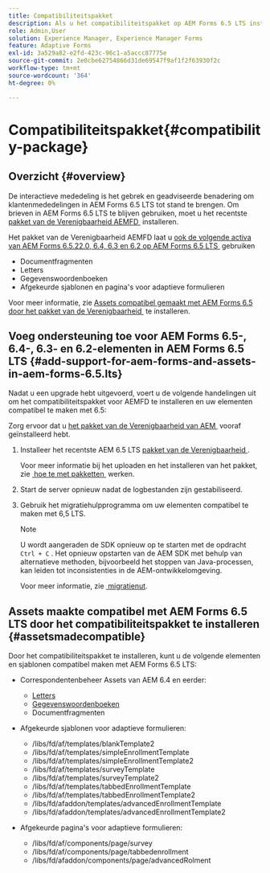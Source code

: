 ```yaml
---
title: Compatibiliteitspakket
description: Als u het compatibiliteitspakket op AEM Forms 6.5 LTS installeert, kunt u de Correspondentenbeheermiddelen van AEM Forms 6.5 en eerdere versies en afgekeurde adaptieve formuliersjablonen en pagina's gebruiken
role: Admin,User
solution: Experience Manager, Experience Manager Forms
feature: Adaptive Forms
exl-id: 3a529a82-e2fd-423c-96c1-a5accc87775e
source-git-commit: 2e0cbe62754866d31de69547f9af1f2f63930f2c
workflow-type: tm+mt
source-wordcount: '364'
ht-degree: 0%

---
```


# Compatibiliteitspakket{#compatibility-package}

## Overzicht {#overview}

De interactieve mededeling is het gebrek en geadviseerde benadering om klantenmededelingen in AEM Forms 6.5 LTS tot stand te brengen. Om brieven in AEM Forms 6.5 LTS te blijven gebruiken, moet u het recentste [&#x200B; pakket van de Verenigbaarheid AEMFD &#x200B;](https://experienceleague.adobe.com/nl/docs/experience-manager-release-information/aem-release-updates/forms-updates/aem-forms-releases) installeren.

Het pakket van de Verenigbaarheid AEMFD laat u [&#x200B; ook de volgende activa van AEM Forms 6.5.22.0, 6.4, 6.3 en 6.2 op AEM Forms 6.5 LTS &#x200B;](../../forms/using/compatibility-package.md#add-support-for-aem-forms-and-assets-in-aem-forms) gebruiken

* Documentfragmenten
* Letters
* Gegevenswoordenboeken
* Afgekeurde sjablonen en pagina&#39;s voor adaptieve formulieren

Voor meer informatie, zie [&#x200B; Assets compatibel gemaakt met AEM Forms 6.5 door het pakket van de Verenigbaarheid &#x200B;](../../forms/using/compatibility-package.md#assetsmadecompatible) te installeren.

## Voeg ondersteuning toe voor AEM Forms 6.5-, 6.4-, 6.3- en 6.2-elementen in AEM Forms 6.5 LTS {#add-support-for-aem-forms-and-assets-in-aem-forms-6.5.lts}

Nadat u een upgrade hebt uitgevoerd, voert u de volgende handelingen uit om het compatibiliteitspakket voor AEMFD te installeren en uw elementen compatibel te maken met 6.5:

Zorg ervoor dat u [&#x200B; het pakket van de Verenigbaarheid van AEM &#x200B;](https://experienceleague.adobe.com/nl/docs/experience-manager-release-information/aem-release-updates/forms-updates/aem-forms-releases) vooraf geïnstalleerd hebt.

1. Installeer het recentste AEM 6.5 LTS [&#x200B; pakket van de Verenigbaarheid &#x200B;](https://experienceleague.adobe.com/nl/docs/experience-manager-release-information/aem-release-updates/forms-updates/aem-forms-releases).

   Voor meer informatie bij het uploaden en het installeren van het pakket, zie [&#x200B; hoe te met pakketten &#x200B;](/help/sites-administering/package-manager.md) werken.

1. Start de server opnieuw nadat de logbestanden zijn gestabiliseerd.
1. Gebruik het migratiehulpprogramma om uw elementen compatibel te maken met 6,5 LTS.

   >[!NOTE]
   >
   > U wordt aangeraden de SDK opnieuw op te starten met de opdracht `Ctrl + C` . Het opnieuw opstarten van de AEM SDK met behulp van alternatieve methoden, bijvoorbeeld het stoppen van Java-processen, kan leiden tot inconsistenties in de AEM-ontwikkelomgeving.

   Voor meer informatie, zie [&#x200B; migratienut &#x200B;](../../forms/using/migration-utility.md).

## Assets maakte compatibel met AEM Forms 6.5 LTS door het compatibiliteitspakket te installeren {#assetsmadecompatible}

Door het compatibiliteitspakket te installeren, kunt u de volgende elementen en sjablonen compatibel maken met AEM Forms 6.5 LTS:

* Correspondentenbeheer Assets van AEM 6.4 en eerder:

   * [Letters](../../forms/using/create-letter.md)
   * [Gegevenswoordenboeken](/help/forms/using/data-dictionary.md)
   * Documentfragmenten

* Afgekeurde sjablonen voor adaptieve formulieren:

   * /libs/fd/af/templates/blankTemplate2
   * /libs/fd/af/templates/simpleEnrollmentTemplate
   * /libs/fd/af/templates/simpleEnrollmentTemplate2
   * /libs/fd/af/templates/surveyTemplate
   * /libs/fd/af/templates/surveyTemplate2
   * /libs/fd/af/templates/tabbedEnrollmentTemplate
   * /libs/fd/af/templates/tabbedEnrollmentTemplate2
   * /libs/fd/afaddon/templates/advancedEnrollmentTemplate
   * /libs/fd/afaddon/templates/advancedEnrollmentTemplate2

* Afgekeurde pagina&#39;s voor adaptieve formulieren:

   * /libs/fd/af/components/page/survey
   * /libs/fd/af/components/page/tabbedenrollment
   * /libs/fd/afaddon/components/page/advancedRolment
